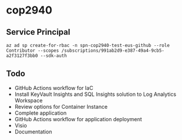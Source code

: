 # cop2940

## Service Principal

`az ad sp create-for-rbac -n spn-cop2940-test-eus-github --role Contributor --scopes /subscriptions/991ab2d9-e387-49a4-9cb5-a2f3127f3bb0 --sdk-auth`

## Todo

- GitHub Actions workflow for IaC
- Install KeyVault Insights and SQL Insights solution to Log Analytics Workspace
- Review options for Container Instance
- Complete application
- GitHub Actions workflow for application deployment
- Visio
- Documentation
